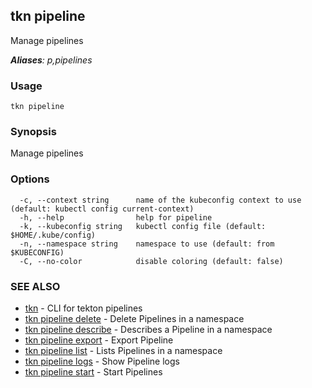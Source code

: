 ## tkn pipeline

Manage pipelines

***Aliases**: p,pipelines*

### Usage

```
tkn pipeline
```

### Synopsis

Manage pipelines

### Options

```
  -c, --context string      name of the kubeconfig context to use (default: kubectl config current-context)
  -h, --help                help for pipeline
  -k, --kubeconfig string   kubectl config file (default: $HOME/.kube/config)
  -n, --namespace string    namespace to use (default: from $KUBECONFIG)
  -C, --no-color            disable coloring (default: false)
```

### SEE ALSO

* [tkn](tkn.md)	 - CLI for tekton pipelines
* [tkn pipeline delete](tkn_pipeline_delete.md)	 - Delete Pipelines in a namespace
* [tkn pipeline describe](tkn_pipeline_describe.md)	 - Describes a Pipeline in a namespace
* [tkn pipeline export](tkn_pipeline_export.md)	 - Export Pipeline
* [tkn pipeline list](tkn_pipeline_list.md)	 - Lists Pipelines in a namespace
* [tkn pipeline logs](tkn_pipeline_logs.md)	 - Show Pipeline logs
* [tkn pipeline start](tkn_pipeline_start.md)	 - Start Pipelines

